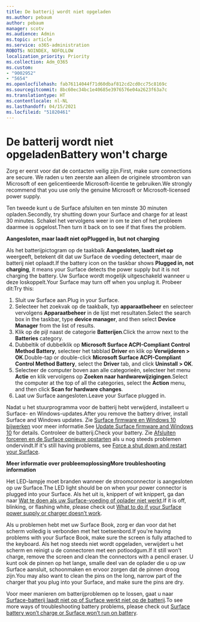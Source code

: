 ```yaml
---
title: De batterij wordt niet opgeladen
ms.author: pebaum
author: pebaum
manager: scotv
ms.audience: Admin
ms.topic: article
ms.service: o365-administration
ROBOTS: NOINDEX, NOFOLLOW
localization_priority: Priority
ms.collection: Adm_O365
ms.custom:
- "9002952"
- "5654"
ms.openlocfilehash: fab76114044f71d60dbaf812cd2cd0cc75c8169c
ms.sourcegitcommit: 8bc60ec34bc1e40685e3976576e04a2623f63a7c
ms.translationtype: HT
ms.contentlocale: nl-NL
ms.lasthandoff: 04/15/2021
ms.locfileid: "51820461"
---
```

# <a name="battery-wont-charge"></a><span data-ttu-id="08d35-102">De batterij wordt niet opgeladen</span><span class="sxs-lookup"><span data-stu-id="08d35-102">Battery won't charge</span></span>

<span data-ttu-id="08d35-103">Zorg er eerst voor dat de contacten veilig zijn.</span><span class="sxs-lookup"><span data-stu-id="08d35-103">First, make sure connections are secure.</span></span> <span data-ttu-id="08d35-104">We raden u ten zeerste aan alleen de originele stroombron van Microsoft of een gelicentieerde Microsoft-licentie te gebruiken.</span><span class="sxs-lookup"><span data-stu-id="08d35-104">We strongly recommend that you use only the genuine Microsoft or Microsoft-licensed power supply.</span></span>

<span data-ttu-id="08d35-105">Ten tweede kunt u de Surface afsluiten en ten minste 30 minuten opladen.</span><span class="sxs-lookup"><span data-stu-id="08d35-105">Secondly, try shutting down your Surface and charge for at least 30 minutes.</span></span> <span data-ttu-id="08d35-106">Schakel het vervolgens weer in om te zien of het probleem daarmee is opgelost.</span><span class="sxs-lookup"><span data-stu-id="08d35-106">Then turn it back on to see if that fixes the problem.</span></span>

<span data-ttu-id="08d35-107">**Aangesloten, maar laadt niet op**</span><span class="sxs-lookup"><span data-stu-id="08d35-107">**Plugged in, but not charging**</span></span>

<span data-ttu-id="08d35-108">Als het batterijpictogram op de taakbalk **Aangesloten, laadt niet op** weergeeft, betekent dit dat uw Surface de voeding detecteert, maar de batterij niet oplaadt.</span><span class="sxs-lookup"><span data-stu-id="08d35-108">If the battery icon on the taskbar shows **Plugged in, not charging**, it means your Surface detects the power supply but it is not charging the battery.</span></span> <span data-ttu-id="08d35-109">Uw Surface wordt mogelijk uitgeschakeld wanneer u deze loskoppelt.</span><span class="sxs-lookup"><span data-stu-id="08d35-109">Your Surface may turn off when you unplug it.</span></span> <span data-ttu-id="08d35-110">Probeer dit:</span><span class="sxs-lookup"><span data-stu-id="08d35-110">Try this:</span></span>

1. <span data-ttu-id="08d35-111">Sluit uw Surface aan.</span><span class="sxs-lookup"><span data-stu-id="08d35-111">Plug in your Surface.</span></span>
2. <span data-ttu-id="08d35-112">Selecteer het zoekvak op de taakbalk, typ **apparaatbeheer** en selecteer vervolgens **Apparaatbeheer** in de lijst met resultaten.</span><span class="sxs-lookup"><span data-stu-id="08d35-112">Select the search box in the taskbar, type **device manager**, and then select **Device Manager** from the list of results.</span></span>
3. <span data-ttu-id="08d35-113">Klik op de pijl naast de categorie **Batterijen**.</span><span class="sxs-lookup"><span data-stu-id="08d35-113">Click the arrow next to the **Batteries** category.</span></span>
4. <span data-ttu-id="08d35-114">Dubbeltik of dubbelklik op **Microsoft Surface ACPI-Compliant Control Method Battery**, selecteer het tabblad **Driver** en klik op **Verwijderen > OK**.</span><span class="sxs-lookup"><span data-stu-id="08d35-114">Double-tap or double-click **Microsoft Surface ACPI-Compliant Control Method Battery**, select the **Driver** tab, and click **Uninstall > OK**.</span></span>
5. <span data-ttu-id="08d35-115">Selecteer de computer boven aan alle categorieën, selecteer het menu **Actie** en klik vervolgens op **Zoeken naar hardwarewijzigingen**.</span><span class="sxs-lookup"><span data-stu-id="08d35-115">Select the computer at the top of all the categories, select the **Action** menu, and then click **Scan for hardware changes**.</span></span>
6. <span data-ttu-id="08d35-116">Laat uw Surface aangesloten.</span><span class="sxs-lookup"><span data-stu-id="08d35-116">Leave your Surface plugged in.</span></span>

<span data-ttu-id="08d35-117">Nadat u het stuurprogramma voor de batterij hebt verwijderd, installeert u Surface- en Windows-updates.</span><span class="sxs-lookup"><span data-stu-id="08d35-117">After you remove the battery driver, install Surface and Windows updates.</span></span> <span data-ttu-id="08d35-118">Zie [Surface firmware en Windows 10 bijwerken](https://support.microsoft.com/help/4023505) voor meer informatie.</span><span class="sxs-lookup"><span data-stu-id="08d35-118">See [Update Surface firmware and Windows 10](https://support.microsoft.com/help/4023505) for details.</span></span> <span data-ttu-id="08d35-119">Controleer de batterij.</span><span class="sxs-lookup"><span data-stu-id="08d35-119">Check your battery.</span></span> <span data-ttu-id="08d35-120">Zie [Afsluiten forceren en de Surface opnieuw opstarten](https://support.microsoft.com/help/4036280/surface-force-a-shut-down-and-restart-your-surface) als u nog steeds problemen ondervindt.</span><span class="sxs-lookup"><span data-stu-id="08d35-120">If it's still having problems, see [Force a shut down and restart your Surface](https://support.microsoft.com/help/4036280/surface-force-a-shut-down-and-restart-your-surface).</span></span>

<span data-ttu-id="08d35-121">**Meer informatie over probleemoplossing**</span><span class="sxs-lookup"><span data-stu-id="08d35-121">**More troubleshooting information**</span></span>

<span data-ttu-id="08d35-122">Het LED-lampje moet branden wanneer de stroomconnector is aangesloten op uw Surface.</span><span class="sxs-lookup"><span data-stu-id="08d35-122">The LED light should be on when your power connector is plugged into your Surface.</span></span> <span data-ttu-id="08d35-123">Als het uit is, knippert of wit knippert, ga dan naar [Wat te doen als uw Surface-voeding of oplader niet werkt](https://support.microsoft.com/help/4484763/surface-fix-issues-with-your-power-supply).</span><span class="sxs-lookup"><span data-stu-id="08d35-123">If it is off, blinking, or flashing white, please check out [What to do if your Surface power supply or charger doesn’t work](https://support.microsoft.com/help/4484763/surface-fix-issues-with-your-power-supply).</span></span> 

<span data-ttu-id="08d35-124">Als u problemen hebt met uw Surface Book, zorg er dan voor dat het scherm volledig is verbonden met het toetsenbord.</span><span class="sxs-lookup"><span data-stu-id="08d35-124">If you're having problems with your Surface Book, make sure the screen is fully attached to the keyboard.</span></span> <span data-ttu-id="08d35-125">Als het nog steeds niet wordt opgeladen, verwijdert u het scherm en reinigt u de connectoren met een potloodgum.</span><span class="sxs-lookup"><span data-stu-id="08d35-125">If it still won't charge, remove the screen and clean the connectors with a pencil eraser.</span></span> <span data-ttu-id="08d35-126">U kunt ook de pinnen op het lange, smalle deel van de oplader die u op uw Surface aansluit, schoonmaken en ervoor zorgen dat de pinnen droog zijn.</span><span class="sxs-lookup"><span data-stu-id="08d35-126">You may also want to clean the pins on the long, narrow part of the charger that you plug into your Surface, and make sure the pins are dry.</span></span>

<span data-ttu-id="08d35-127">Voor meer manieren om batterijproblemen op te lossen, gaat u naar [Surface-batterij laadt niet op of Surface werkt niet op de batterij](https://support.microsoft.com/help/4023536/surface-surface-battery-wont-charge).</span><span class="sxs-lookup"><span data-stu-id="08d35-127">To see more ways of troubleshooting battery problems, please check out [Surface battery won’t charge or Surface won’t run on battery](https://support.microsoft.com/help/4023536/surface-surface-battery-wont-charge).</span></span>
